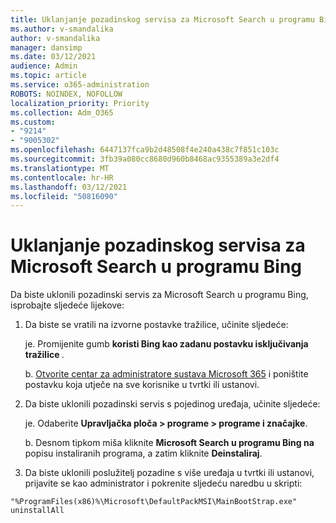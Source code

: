```yaml
---
title: Uklanjanje pozadinskog servisa za Microsoft Search u programu Bing
ms.author: v-smandalika
author: v-smandalika
manager: dansimp
ms.date: 03/12/2021
audience: Admin
ms.topic: article
ms.service: o365-administration
ROBOTS: NOINDEX, NOFOLLOW
localization_priority: Priority
ms.collection: Adm_O365
ms.custom:
- "9214"
- "9005302"
ms.openlocfilehash: 6447137fca9b2d48508f4e240a438c7f851c103c
ms.sourcegitcommit: 3fb39a080cc8680d960b8468ac9355389a3e2df4
ms.translationtype: MT
ms.contentlocale: hr-HR
ms.lasthandoff: 03/12/2021
ms.locfileid: "50816090"
---
```

# <a name="remove-the-background-service-for-microsoft-search-in-bing"></a>Uklanjanje pozadinskog servisa za Microsoft Search u programu Bing

Da biste uklonili pozadinski servis za Microsoft Search u programu Bing, isprobajte sljedeće lijekove:

1. Da biste se vratili na izvorne postavke tražilice, učinite sljedeće:

    je. Promijenite gumb **koristi Bing kao zadanu postavku isključivanja tražilice [](https://docs.microsoft.com/deployoffice/microsoft-search-bing#change-whether-bing-is-the-default-search-engine-for-google-chrome)**.

    b. [Otvorite centar za administratore sustava Microsoft 365](https://docs.microsoft.com/deployoffice/microsoft-search-bing#configure-the-setting-in-the-microsoft-365-admin-center-to-allow-the-extension-to-be-installed) i poništite postavku koja utječe na sve korisnike u tvrtki ili ustanovi.

2. Da biste uklonili pozadinski servis s pojedinog uređaja, učinite sljedeće:

    je. Odaberite **Upravljačka ploča > programe > programe i značajke**.

    b. Desnom tipkom miša kliknite **Microsoft Search u programu Bing na** popisu instaliranih programa, a zatim kliknite **Deinstaliraj**.

3. Da biste uklonili poslužitelj pozadine s više uređaja u tvrtki ili ustanovi, prijavite se kao administrator i pokrenite sljedeću naredbu u skripti: 

`"%ProgramFiles(x86)%\Microsoft\DefaultPackMSI\MainBootStrap.exe" uninstallAll`
